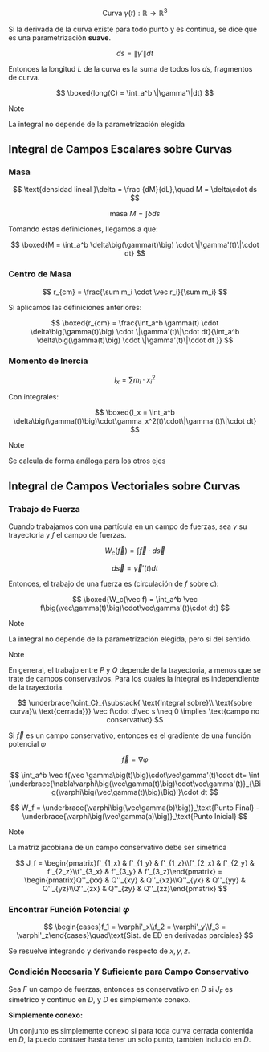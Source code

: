 $$
\text{Curva }\gamma(t):\mathbb{R}\to\mathbb{R}^3
$$

Si la derivada de la curva existe para todo punto y es continua, se dice que es una parametrización **suave**.

$$
ds = \|\gamma'\| dt
$$

Entonces la longitud $L$ de la curva es la suma de todos los $ds$, fragmentos de curva.

$$
\boxed{long(C) = \int_a^b \|\gamma'\|dt}
$$

> [!note]
> La integral no depende de la parametrización elegida

## Integral de Campos Escalares sobre Curvas

### Masa

$$
\text{densidad lineal }\delta = \frac {dM}{dL},\quad M = \delta\cdot ds
$$

$$
\text{masa }M = \int \delta ds
$$

Tomando estas definiciones, llegamos a que:

$$
\boxed{M = \int_a^b \delta\big(\gamma(t)\big) \cdot \|\gamma'(t)\|\cdot dt}
$$

### Centro de Masa

$$
r_{cm} = \frac{\sum m_i \cdot \vec r_i}{\sum m_i}
$$

Si aplicamos las definiciones anteriores:

$$
\boxed{r_{cm} = \frac{\int_a^b \gamma(t) \cdot \delta\big(\gamma(t)\big) \cdot \|\gamma'(t)\|\cdot dt}{\int_a^b \delta\big(\gamma(t)\big) \cdot \|\gamma'(t)\|\cdot dt }}
$$

### Momento de Inercia

$$
I_x = \sum m_i \cdot x_i^2
$$

Con integrales:

$$
\boxed{I_x = \int_a^b \delta\big(\gamma(t)\big)\cdot\gamma_x^2(t)\cdot\|\gamma'(t)\|\cdot dt}
$$

> [!note]
> Se calcula de forma análoga para los otros ejes

## Integral de Campos Vectoriales sobre Curvas

### Trabajo de Fuerza

Cuando trabajamos con una partícula en un campo de fuerzas, sea $\gamma$ su trayectoria y $f$ el campo de fuerzas.

$$
W_c(\vec f) =\int \vec f\cdot d\vec s
$$

$$
d \vec s = \vec\gamma'(t)dt
$$

Entonces, el trabajo de una fuerza es (circulación de $f$ sobre $c$):

$$
\boxed{W_c(\vec f) = \int_a^b \vec f\big(\vec\gamma(t)\big)\cdot\vec\gamma'(t)\cdot dt}
$$

> [!note]
> La integral no depende de la parametrización elegida, pero si del sentido.

> [!note]
> En general, el trabajo entre $P$ y $Q$ depende de la trayectoria, a menos que se trate de campos conservativos. Para los cuales la integral es independiente de la trayectoria.

$$
\underbrace{\oint_C}_{\substack{
\text{Integral sobre}\\
\text{sobre curva}\\
\text{cerrada}}}
\vec f\cdot d\vec s \neq 0 \implies \text{campo no conservativo}
$$

Si $\vec f$ es un campo conservativo, entonces es el gradiente de una función potencial $\varphi$

$$
\vec f = \nabla\varphi
$$

$$
\int_a^b \vec f(\vec \gamma\big(t)\big)\cdot\vec\gamma'(t)\cdot dt= \int \underbrace{\nabla\varphi\big(\vec\gamma(t)\big)\cdot\vec\gamma'(t)}_{\Big(\varphi\big(\vec\gamma(t)\big)\Big)'}\cdot dt
$$

$$
W_f = \underbrace{\varphi\big(\vec\gamma(b)\big)}_\text{Punto Final} - \underbrace{\varphi\big(\vec\gamma(a)\big)}_\text{Punto Inicial}
$$

> [!note]
> La matriz jacobiana de un campo conservativo debe ser simétrica

$$
J_f = \begin{pmatrix}f'_{1_x} & f'_{1_y} & f'_{1_z}\\f'_{2_x} & f'_{2_y} & f'_{2_z}\\f'_{3_x} & f'_{3_y} & f'_{3_z}\end{pmatrix} = \begin{pmatrix}Q''_{xx} & Q''_{xy} & Q''_{xz}\\Q''_{yx} & Q''_{yy} & Q''_{yz}\\Q''_{zx} & Q''_{zy} & Q''_{zz}\end{pmatrix} 
$$

### Encontrar Función Potencial $\varphi$

$$
\begin{cases}f_1 = \varphi'_x\\f_2 = \varphi'_y\\f_3 = \varphi'_z\end{cases}\quad\text{Sist. de ED en derivadas parciales}
$$

Se resuelve integrando y derivando respecto de $x,y,z$.

### Condición Necesaria Y Suficiente para Campo Conservativo

Sea $F$ un campo de fuerzas, entonces es conservativo en $D$ si $J_F$ es simétrico y continuo en $D$, y $D$ es simplemente conexo.

**Simplemente conexo:**

Un conjunto es simplemente conexo si para toda curva cerrada contenida en $D$, la puedo contraer hasta tener un solo punto, tambien incluido en $D$.
